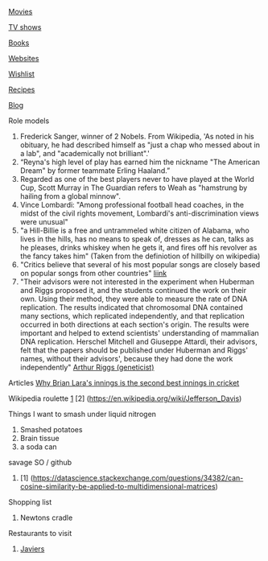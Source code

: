 [Movies](movies.md)
 
[TV shows](tv.md)

[Books](books.md)

[Websites](websites.md)

[Wishlist](wishlist.md)

[Recipes](recipes.md)

[Blog](blog.md)

Role models
1. Frederick Sanger, winner of 2 Nobels. From Wikipedia, 'As noted in his obituary, he had described himself as "just a chap who messed about in a lab", and "academically not brilliant".'
2. “Reyna's high level of play has earned him the nickname "The American Dream" by former teammate Erling Haaland.”
3. Regarded as one of the best players never to have played at the World Cup, Scott Murray in The Guardian refers to Weah as "hamstrung by hailing from a global minnow".
4. Vince Lombardi: "Among professional football head coaches, in the midst of the civil rights movement, Lombardi's anti-discrimination views were unusual"
5. "a Hill-Billie is a free and untrammeled white citizen of Alabama, who lives in the hills, has no means to speak of, dresses as he can, talks as he pleases, drinks whiskey when he gets it, and fires off his revolver as the fancy takes him" (Taken from the definiotion of hillbilly on wikipedia)
6. "Critics believe that several of his most popular songs are closely based on popular songs from other countries" [liink](https://en.wikipedia.org/wiki/Rajesh_Roshan)
7. "Their advisors were not interested in the experiment when Huberman and Riggs proposed it, and the students continued the work on their own. Using their method, they were able to measure the rate of DNA replication. The results indicated that chromosomal DNA contained many sections, which replicated independently, and that replication occurred in both directions at each section's origin. The results were important and helped to extend scientists' understanding of mammalian DNA replication. Herschel Mitchell and Giuseppe Attardi, their advisors, felt that the papers should be published under Huberman and Riggs' names, without their advisors', because they had done the work independently" [Arthur Riggs (geneticist)](https://en.wikipedia.org/wiki/Arthur_Riggs_(geneticist))


Articles 
[Why Brian Lara's innings is the second best innings in cricket](https://www.sportskeeda.com/cricket/why-brian-lara-s-153-not-out-against-australia-in-1999-is-the-greatest-test-innings-ever-played)

Wikipedia roulette
[1](https://en.wikipedia.org/wiki/Freedom_pineapples) [2] (https://en.wikipedia.org/wiki/Jefferson_Davis)

Things I want to smash under liquid nitrogen
1. Smashed potatoes
2. Brain tissue
3. a soda can


savage SO / github
1. [1] (https://datascience.stackexchange.com/questions/34382/can-cosine-similarity-be-applied-to-multidimensional-matrices)


Shopping list
1. Newtons cradle

Restaurants to visit 

1. [Javiers](https://www.javiers-cantina.com/newport-beach#menu=vegetarian-and-vegan)


<!-- 6. The fox apologist to the tree and took its fruits about 8 or 10 times. the tree asks why you spologist  -->


<!-- 8. People ask me what my hobbies are: I take the time to catalog old photos from my family on facebook, spend ambl -->

<!-- 8. An old sailor was narrating a story to children. He told them the story of Howie and Hughs, two men who were best friends but whose friendship ceased.  -->

<!-- 7. An industrialist criticizing the government should not make the headlines: Naushad Forbes.  -->



<!-- Here is a table

Year | Award | Category
-----|-------|--------
2014 | Emmy  | Won Outstanding Lead Actor in a miniseries or a movie
2015 | BAFTA | Nominated for Best Leading Actor for Sherlock
2014 | Satellite | Won Best Actor miniseries or television film
-->
